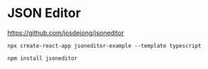 # JSON Editor #

<https://github.com/josdejong/jsoneditor>

``` shell
npx create-react-app jsoneditor-example --template typescript
```

``` shell
npm install jsoneditor
```
